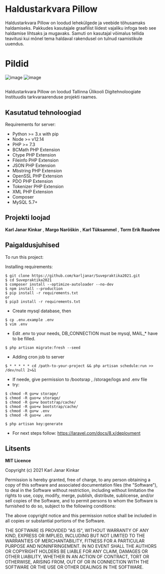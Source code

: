 # Haldustarkvara Pillow

Haldustarkvara Pillow on loodud lehekülgede ja veebide tõhusamaks haldamiseks. Pakkudes kasutajale graafilist liidest vajaliku infoga teeb see haldamise lihtsaks ja mugavaks. Samuti on kasutajal võimalus tellida teavitusi kui mõnel tema haldaval rakendusel on tulnud raamistikule uuendus.


# Pildid

![image](https://user-images.githubusercontent.com/71014202/122397457-a9b6ea80-cf81-11eb-86f2-cde983c67213.png)
![image](https://user-images.githubusercontent.com/71014202/122397516-b5a2ac80-cf81-11eb-9f7c-078b6bdf1f0a.png)


## 

Haldustarkvara Pillow on loodud Tallinna Ülikooli Digitehnoloogiate Instituudis tarkvaraarenduse projekti raames.

## Kasutatud tehnoloogiad

Requirements for server:
* Python >= 3.x with pip
* Node >= v12.14
* PHP >= 7.3
* BCMath PHP Extension
* Ctype PHP Extension
* Fileinfo PHP Extension
* JSON PHP Extension
* Mbstring PHP Extension
* OpenSSL PHP Extension
* PDO PHP Extension
* Tokenizer PHP Extension
* XML PHP Extension
* Composer
* MySQL 5.7+


## Projekti loojad

**Karl Janar Kinkar** ,
**Margo Narõškin** ,
**Karl Tüksammel** ,
**Torm Erik Raudvee**

## Paigaldusjuhised

To run this project:


Installing requirements:
```
$ git clone https://github.com/karljanar/Suvepraktika2021.git
$ cd Suvepraktika2021
$ composer install --optimize-autoloader --no-dev
$ npm install --production
$ pip install -r requirements.txt 
or
$ pip3 install -r requirements.txt 
```
* Create mysql database, then
```
$ cp .env.example .env
$ vim .env
```
* Edit .env to your needs, DB_CONNECTION must be mysql, MAIL_* have to be filled.
```
$ php artisan migrate:fresh --seed
```

* Adding cron job to server
```
$ * * * * * cd /path-to-your-project && php artisan schedule:run >> /dev/null 2>&1
````

* If neede, give permission to /bootsrap , /storage/logs and .env file
* try:
```
$ chmod -R gu+w storage/
$ chmod -R guo+w storage/
$ chmod -R gu+w bootstrap/cache/
$ chmod -R guo+w bootstrap/cache/
$ chmod -R gu+w .env
$ chmod -R guo+w .env
```
```
$ php artisan key:generate
```
* For next steps follow: https://laravel.com/docs/8.x/deployment

## Litsents
**MIT Licence**

Copyright (c) 2021 Karl Janar Kinkar

Permission is hereby granted, free of charge, to any person obtaining a copy of this software and associated documentation files (the "Software"), to deal in the Software without restriction, including without limitation the rights to use, copy, modify, merge, publish, distribute, sublicense, and/or sell copies of the Software, and to permit persons to whom the Software is furnished to do so, subject to the following conditions:

The above copyright notice and this permission notice shall be included in all copies or substantial portions of the Software.

THE SOFTWARE IS PROVIDED "AS IS", WITHOUT WARRANTY OF ANY KIND, EXPRESS OR IMPLIED, INCLUDING BUT NOT LIMITED TO THE WARRANTIES OF MERCHANTABILITY, FITNESS FOR A PARTICULAR PURPOSE AND NONINFRINGEMENT. IN NO EVENT SHALL THE AUTHORS OR COPYRIGHT HOLDERS BE LIABLE FOR ANY CLAIM, DAMAGES OR OTHER LIABILITY, WHETHER IN AN ACTION OF CONTRACT, TORT OR OTHERWISE, ARISING FROM, OUT OF OR IN CONNECTION WITH THE SOFTWARE OR THE USE OR OTHER DEALINGS IN THE SOFTWARE.

